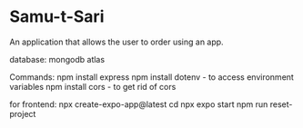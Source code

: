 # Samu-t-Sari
An application that allows the user to order using an app.

database: mongodb atlas

Commands:
npm install express
npm install dotenv - to access environment variables
npm install cors - to get rid of cors 

for frontend:
npx create-expo-app@latest
cd <name of your app>
npx expo start
npm run reset-project